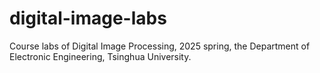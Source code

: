 # digital-image-labs
Course labs of Digital Image Processing, 2025 spring, the Department of Electronic Engineering, Tsinghua University.
